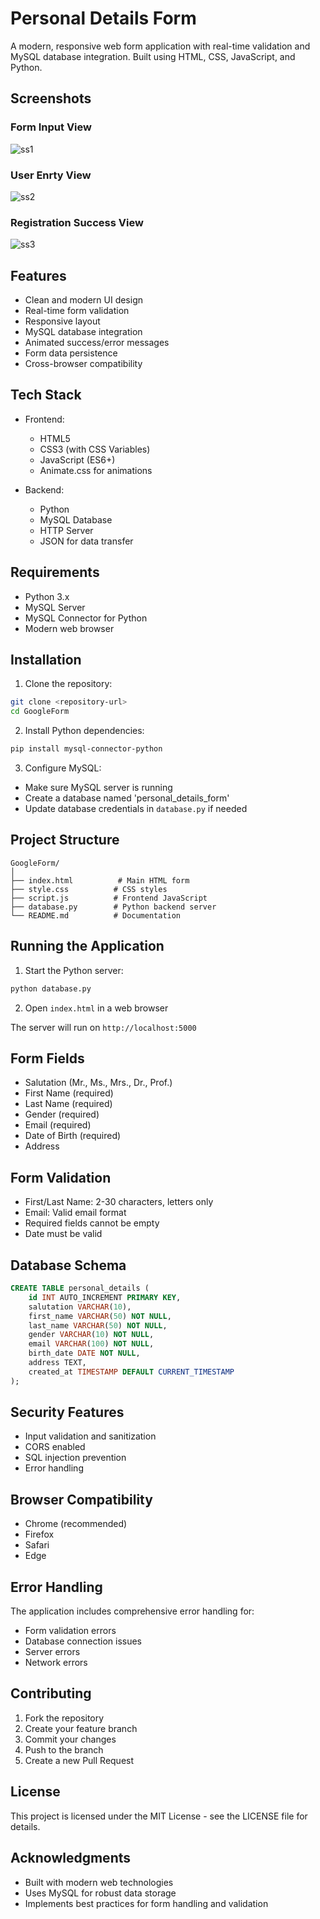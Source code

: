 # Personal Details Form

A modern, responsive web form application with real-time validation and MySQL database integration. Built using HTML, CSS, JavaScript, and Python.

## Screenshots

### Form Input View
![ss1](https://github.com/user-attachments/assets/aea0baa1-f35e-4e0a-b778-e9a58f8880e3)

### User Enrty View
![ss2](https://github.com/user-attachments/assets/edb04348-c81c-4aa4-9859-3c3cd0e381d8)

### Registration Success View
![ss3](https://github.com/user-attachments/assets/6739701d-5b98-4a2c-9db0-357ea54d4c31)

## Features

- Clean and modern UI design
- Real-time form validation
- Responsive layout
- MySQL database integration
- Animated success/error messages
- Form data persistence
- Cross-browser compatibility

## Tech Stack

- Frontend:
  - HTML5
  - CSS3 (with CSS Variables)
  - JavaScript (ES6+)
  - Animate.css for animations

- Backend:
  - Python
  - MySQL Database
  - HTTP Server
  - JSON for data transfer

## Requirements

- Python 3.x
- MySQL Server
- MySQL Connector for Python
- Modern web browser

## Installation

1. Clone the repository:
```bash
git clone <repository-url>
cd GoogleForm
```

2. Install Python dependencies:
```bash
pip install mysql-connector-python
```

3. Configure MySQL:
- Make sure MySQL server is running
- Create a database named 'personal_details_form'
- Update database credentials in `database.py` if needed

## Project Structure

```
GoogleForm/
│
├── index.html          # Main HTML form
├── style.css          # CSS styles
├── script.js          # Frontend JavaScript
├── database.py        # Python backend server
└── README.md          # Documentation
```

## Running the Application

1. Start the Python server:
```bash
python database.py
```

2. Open `index.html` in a web browser

The server will run on `http://localhost:5000`

## Form Fields

- Salutation (Mr., Ms., Mrs., Dr., Prof.)
- First Name (required)
- Last Name (required)
- Gender (required)
- Email (required)
- Date of Birth (required)
- Address

## Form Validation

- First/Last Name: 2-30 characters, letters only
- Email: Valid email format
- Required fields cannot be empty
- Date must be valid

## Database Schema

```sql
CREATE TABLE personal_details (
    id INT AUTO_INCREMENT PRIMARY KEY,
    salutation VARCHAR(10),
    first_name VARCHAR(50) NOT NULL,
    last_name VARCHAR(50) NOT NULL,
    gender VARCHAR(10) NOT NULL,
    email VARCHAR(100) NOT NULL,
    birth_date DATE NOT NULL,
    address TEXT,
    created_at TIMESTAMP DEFAULT CURRENT_TIMESTAMP
);
```

## Security Features

- Input validation and sanitization
- CORS enabled
- SQL injection prevention
- Error handling

## Browser Compatibility

- Chrome (recommended)
- Firefox
- Safari
- Edge

## Error Handling

The application includes comprehensive error handling for:
- Form validation errors
- Database connection issues
- Server errors
- Network errors

## Contributing

1. Fork the repository
2. Create your feature branch
3. Commit your changes
4. Push to the branch
5. Create a new Pull Request

## License

This project is licensed under the MIT License - see the LICENSE file for details.

## Acknowledgments

- Built with modern web technologies
- Uses MySQL for robust data storage
- Implements best practices for form handling and validation
